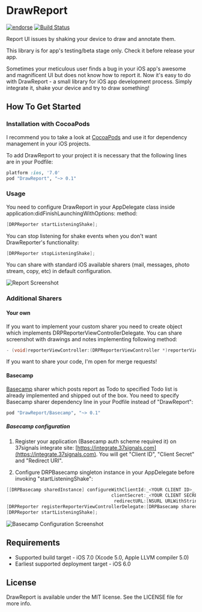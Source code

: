 DrawReport
==========

[![endorse](https://api.coderwall.com/opedge/endorsecount.png)](https://coderwall.com/opedge) [![Build Status](https://travis-ci.org/opedge/DrawReport.png?branch=master)](https://travis-ci.org/opedge/DrawReport)

Report UI issues by shaking your device to draw and annotate them.

This library is for app's testing/beta stage only. Check it before release your app.

Sometimes your meticulous user finds a bug in your iOS app's awesome and magnificent UI but does not know how to report it. Now it's easy to do with DrawReport - a small library for iOS app development process. Simply integrate it, shake your device and try to draw something!

## How To Get Started

### Installation with CocoaPods

I recommend you to take a look at [CocoaPods](http://cocoapods.org) and use it for dependency management in your iOS projects.

To add DrawReport to your project it is necessary that the following lines are in your Podfile:

```ruby
platform :ios, '7.0'
pod "DrawReport", "~> 0.1"
```

### Usage

You need to configure DrawReport in your AppDelegate class inside application:didFinishLaunchingWithOptions: method:

```objective-c
[DRPReporter startListeningShake];
```

You can stop listening for shake events when you don't want DrawReporter's functionality:

```objective-c
[DRPReporter stopListeningShake];
```

You can share with standard iOS available sharers (mail, messages, photo stream, copy, etc) in default configuration.

![Report Screenshot](https://raw.github.com/opedge/DrawReport/assets/Screenshot_01.png)

### Additional Sharers

#### Your own

If you want to implement your custom sharer you need to create object which implements DRPReporterViewControllerDelegate. You can share screenshot with drawings and notes implementing following method:

```objective-c
- (void)reporterViewController:(DRPReporterViewController *)reporterViewController didFinishDrawingImage:(UIImage *)image withNoteText:(NSString *)noteText;
```

If you want to share your code, I'm open for merge requests!

#### Basecamp

[Basecamp](https://basecamp.com) sharer which posts report as Todo to specified Todo list is already implemented and shipped out of the box. You need to specify Basecamp sharer dependency line in your Podfile instead of "DrawReport":

```ruby
pod "DrawReport/Basecamp", "~> 0.1"
```

##### Basecamp configuration

  1. Register your application (Basecamp auth scheme required it) on 37signals integrate site: [https://integrate.37signals.com](https://integrate.37signals.com). You will get "Client ID", "Client Secret" and "Redirect URI".

  2. Configure DRPBasecamp singleton instance in your AppDelegate before invoking "startListeningShake":
  
  ```objective-c
  [[DRPBasecamp sharedInstance] configureWithClientId:_<YOUR CLIENT ID>_
                                         clientSecret:_<YOUR CLIENT SECRET>_
                                          redirectURL:[NSURL URLWithString:_<YOUR REDIRECT URI>_]];
  [DRPReporter registerReporterViewControllerDelegate:[DRPBasecamp sharedInstance]];
  [DRPReporter startListeningShake];
  ```

![Basecamp Configuration Screenshot](https://raw.github.com/opedge/DrawReport/assets/Screenshot_Basecamp_01.png)

## Requirements

  - Supported build target - iOS 7.0 (Xcode 5.0, Apple LLVM compiler 5.0)
  - Earliest supported deployment target - iOS 6.0

## License

DrawReport is available under the MIT license. See the LICENSE file for more info.
